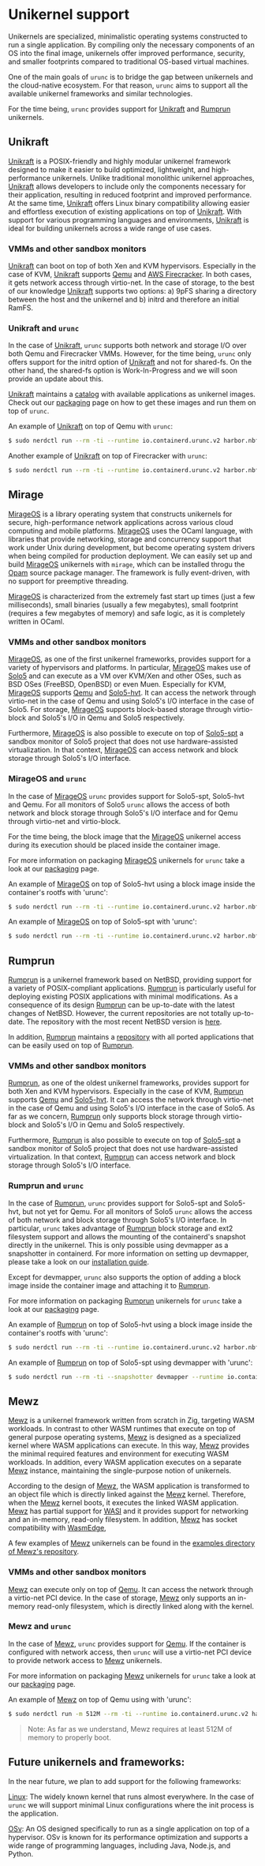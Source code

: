 # Unikernel support

Unikernels are specialized, minimalistic operating systems constructed to run a
single application. By compiling only the necessary components of an OS into
the final image, unikernels offer improved performance, security, and smaller
footprints compared to traditional OS-based virtual machines.

One of the main goals of `urunc` is to bridge the gap between unikernels and
the cloud-native ecosystem. For that reason, `urunc` aims to support all the
available unikernel frameworks and similar technologies.

For the time being, `urunc` provides support for
[Unikraft](https://unikraft.org/) and
[Rumprun](https://github.com/cloudkernels/rumprun) unikernels.

## Unikraft

[Unikraft](https://unikraft.org/) is a POSIX-friendly and highly modular
unikernel framework designed to make it easier to build optimized, lightweight,
and high-performance unikernels. Unlike traditional monolithic unikernel
approaches, [Unikraft](https://unikraft.org/) allows developers to include only
the components necessary for their application, resulting in reduced footprint
and improved performance. At the same time, [Unikraft](https://unikraft.org/)
offers Linux binary compatibility allowing easier and effortless execution
of existing applications on top of [Unikraft](https://unikraft.org/).  With
support for various programming languages and environments,
[Unikraft](https://unikraft.org/) is ideal for building unikernels across a
wide range of use cases.

### VMMs and other sandbox monitors

[Unikraft](https://unikraft.org/) can boot on top of both Xen and KVM
hypervisors. Especially in the case of KVM, [Unikraft](https://unikraft.org/)
supports [Qemu](https://www.qemu.org/) and [AWS
Firecracker](https://github.com/firecracker-microvm/firecracker). In both
cases, it gets network access through virtio-net. In the case of storage, to
the best of our knowledge [Unikraft](https://unikraft.org/) supports two
options: a) 9pFS sharing a directory between the host and the unikernel and b)
initrd and therefore an initial RamFS.

### Unikraft and `urunc`

In the case of [Unikraft](https://unikraft.org/), `urunc` supports both network
and storage I/O over both Qemu and Firecracker VMMs. However, for the time
being, `urunc` only offers support for the initrd option of
[Unikraft](https://unikraft.org/) and not for shared-fs. On the other hand, the
shared-fs option is Work-In-Progress and we will soon provide an update about
this.

[Unikraft](https://unikraft.org/) maintains a
[catalog](https://github.com/unikraft/catalog) with available applications as
unikernel images. Check out our [packaging](../package) page on how to
get these images and run them on top of `urunc`.

An example of [Unikraft](https://unikraft.org/) on top of Qemu with `urunc`:

```bash
$ sudo nerdctl run --rm -ti --runtime io.containerd.urunc.v2 harbor.nbfc.io/nubificus/urunc/nginx-qemu-unikraft-initrd:latest unikernel
```

Another example of [Unikraft](https://unikraft.org/) on top of Firecracker with `urunc`:

```bash
$ sudo nerdctl run --rm -ti --runtime io.containerd.urunc.v2 harbor.nbfc.io/nubificus/urunc/nginx-firecracker-unikraft-initrd:latest unikernel
```

## Mirage

[MirageOS](https://github.com/mirage/mirage) is a library operating system that
constructs unikernels for secure, high-performance network applications across
various cloud computing and mobile platforms.
[MirageOS](https://github.com/mirage/mirage) uses the OCaml language, with
libraries that provide networking, storage and concurrency support that work
under Unix during development, but become operating system drivers when being
compiled for production deployment. We can easily set up and build
[MirageOS](https://github.com/mirage/mirage) unikernels with `mirage`, which can
be installed throgu the [Opam](https://opam.ocaml.org/) source package manager.
The framework is fully event-driven, with no support for preemptive threading.

[MirageOS](https://github.com/mirage/mirage) is characterized from the extremely
fast start up times (just a few milliseconds), small binaries (usually a few
megabytes), small footprint (requires a few megabytes of memory) and safe logic,
as it is completely written in OCaml.

### VMMs and other sandbox monitors

[MirageOS](https://github.com/mirage/mirage), as one of the first unikernel
frameworks, provides support for a variety of hypervisors and platforms. In
particular, [MirageOS](https://github.com/mirage/mirage) makes use of
[Solo5](https://github.com/Solo5/solo5) and can execute as a VM over KVM/Xen and
other OSes, such as BSD OSes (FreeBSD, OpenBSD) or even Muen. Especially for
KVM, [MirageOS](https://github.com/mirage/mirage) supports
[Qemu](https://www.qemu.org/) and [Solo5-hvt](https://github.com/Solo5/solo5).
It can access the network through virtio-net in the case of Qemu and using
Solo5's I/O interface in the case of Solo5. For storage,
[MirageOS](https://github.com/mirage/mirage) supports block-based storage
through virtio-block and Solo5's I/O in Qemu and Solo5 respectively.

Furthermore, [MirageOS](https://github.com/mirage/mirage) is also
possible to execute on top of [Solo5-spt](https://github.com/Solo5/solo5) a
sandbox monitor of Solo5 project that does not use hardware-assisted
virtualization. In that context,
[MirageOS](https://github.com/mirage/mirage) can access network and block
storage through Solo5's I/O interface.

### MirageOS and `urunc`

In the case of [MirageOS](https://github.com/mirage/mirage) `urunc`
provides support for Solo5-spt, Solo5-hvt and Qemu. For all
monitors of Solo5 `urunc` allows the access of both network and block storage
through Solo5's I/O interface and for Qemu through virtio-net and virtio-block.

For the time being, the block image that the
[MirageOS](https://github.com/mirage/mirage) unikernel access during its
execution should be placed inside the container image.

For more information on packaging
[MirageOS](https://github.com/mirage/mirage) unikernels for `urunc` take
a look at our [packaging](../package/) page.

An example of [MirageOS](https://github.com/mirage/mirage) on top of
Solo5-hvt using a block image inside the container's rootfs with 'urunc':

```bash
$ sudo nerdctl run --rm -ti --runtime io.containerd.urunc.v2 harbor.nbfc.io/nubificus/urunc/net-mirage-hvt:latest unikernel
```

An example of [MirageOS](https://github.com/mirage/mirage) on top of
Solo5-spt with 'urunc':

```bash
$ sudo nerdctl run --rm -ti --runtime io.containerd.urunc.v2 harbor.nbfc.io/nubificus/urunc/net-mirage-spt:latest unikernel
```

## Rumprun

[Rumprun](https://github.com/cloudkernels/rumprun) is a unikernel framework
based on NetBSD, providing support for a variety of POSIX-compliant
applications. [Rumprun](https://github.com/cloudkernels/rumprun) is
particularly useful for deploying existing POSIX applications with minimal
modifications. As a consequence of its design
[Rumprun](https://github.com/cloudkernels/rumprun) can be up-to-date with the
latest changes of NetBSD. However, the current repositories are not totally
up-to-date. The repository with the most recent NetBSD version is
[here](https://github.com/cloudkernels/rumprun).

In addition, [Rumprun](https://github.com/cloudkernels/rumprun) maintains a
[repository](https://github.com/cloudkernels/rumprun-packages) with all ported
applications that can be easily used on top of
[Rumprun](https://github.com/cloudkernels/rumprun).

### VMMs and other sandbox monitors

[Rumprun](https://github.com/cloudkernels/rumprun), as one of the oldest
unikernel frameworks, provides support for both Xen and KVM hypervisors.
Especially in the case of KVM,
[Rumprun](https://github.com/cloudkernels/rumprun) supports
[Qemu](https://www.qemu.org/) and [Solo5-hvt](https://github.com/Solo5/solo5).
It can access the network through virtio-net in the case of Qemu and using
Solo5's I/O interface in the case of Solo5. As far as we concern,
[Rumprun](https://github.com/cloudkernels/rumprun) only supports block
storage through virtio-block and Solo5's I/O in Qemu and Solo5
respectively.

Furthermore, [Rumprun](https://github.com/cloudkernels/rumprun) is also
possible to execute on top of [Solo5-spt](https://github.com/Solo5/solo5) a
sandbox monitor of Solo5 project that does not use hardware-assisted
virtualization. In that context,
[Rumprun](https://github.com/cloudkernels/rumprun) can access network and block
storage through Solo5's I/O interface.

### Rumprun and `urunc`

In the case of [Rumprun](https://github.com/cloudkernels/rumprun), `urunc`
provides support for Solo5-spt and Solo5-hvt, but not yet for Qemu. For all
monitors of Solo5 `urunc` allows the access of both network and block storage
through Solo5's I/O interface. In particular, `urunc` takes advantage of
[Rumprun](https://github.com/cloudkernels/rumprun) block storage and ext2
filesystem support and allows the mounting of the containerd's snapshot
directly in the unikernel. This is only possible using devmapper as a
snapshotter in containerd. For more information on setting up devmapper, please
take a look on our [installation guide](../installation#setup-thinpool-devmapper).

Except for devmapper, `urunc` also supports the option of adding a block image
inside the container image and attaching it to
[Rumprun](https://github.com/cloudkernels/rumprun).

For more information on packaging
[Rumprun](https://github.com/cloudkernels/rumprun) unikernels for `urunc` take
a look at our [packaging](../package/) page.

An example of [Rumprun](https://github.com/cloudkernels/rumprun) on top of
Solo5-hvt using a block image inside the container's rootfs with 'urunc':

```bash
$ sudo nerdctl run --rm -ti --runtime io.containerd.urunc.v2 harbor.nbfc.io/nubificus/urunc/redis-hvt-rumprun-block:latest unikernel
```

An example of [Rumprun](https://github.com/cloudkernels/rumprun) on top of
Solo5-spt using devmapper with 'urunc':

```bash
$ sudo nerdctl run --rm -ti --snapshotter devmapper --runtime io.containerd.urunc.v2 harbor.nbfc.io/nubificus/urunc/redis-spt-rumprun:latest unikernel
```

## Mewz

[Mewz](https://github.com/Mewz-project/Mewz) is a unikernel framework written
from scratch in Zig, targeting WASM workloads. In contrast to other WASM
runtimes that execute on top of general purpose operating systems,
[Mewz](https://github.com/Mewz-project/Mewz) is designed as a specialized
kernel where WASM applications can execute. In this way,
[Mewz](https://github.com/Mewz-project/Mewz) provides the minimal required
features and environment for executing WASM workloads. In addition, every WASM
application executes on a separate [Mewz](https://github.com/Mewz-project/Mewz)
instance, maintaining the single-purpose notion of unikernels.

According to the design of [Mewz](https://github.com/Mewz-project/Mewz), the
WASM application is transformed to an object file which is directly linked
against the [Mewz](https://github.com/Mewz-project/Mewz) kernel. Therefore,
when the [Mewz](https://github.com/Mewz-project/Mewz) kernel boots, it executes
the linked WASM application. [Mewz](https://github.com/Mewz-project/Mewz) has
partial support for [WASI](https://github.com/WebAssembly/WASI) and it provides
support for networking and an in-memory, read-only filesystem. In addition,
[Mewz](https://github.com/Mewz-project/Mewz) has socket compatibility with
[WasmEdge](https://github.com/WasmEdge/WasmEdge),

A few examples of [Mewz](https://github.com/Mewz-project/Mewz) unikernels can
be found in the [examples directory of Mewz's
repository](https://github.com/mewz-project/mewz/tree/main/examples).

### VMMs and other sandbox monitors

[Mewz](https://github.com/Mewz-project/Mewz) can execute only on top of
[Qemu](https://www.qemu.org/).  It can access the network through a virtio-net
PCI device. In the case of storage,
[Mewz](https://github.com/Mewz-project/Mewz) only supports an in-memory
read-only filesystem, which is directly linked along with the kernel.

### Mewz and `urunc`

In the case of [Mewz](https://github.com/Mewz-project/Mewz), `urunc` provides
support for [Qemu](https://www.qemu.org/). If the container is configured with
network access, then `urunc` will use a virtio-net PCI device to provide
network access to [Mewz](https://github.com/Mewz-project/Mewz) unikernels.

For more information on packaging
[Mewz](https://github.com/Mewz-project/Mewz) unikernels for `urunc` take
a look at our [packaging](../package/) page.

An example of [Mewz](https://github.com/Mewz-project/Mewz) on top of
Qemu using with 'urunc':

```bash
$ sudo nerdctl run -m 512M --rm -ti --runtime io.containerd.urunc.v2 harbor.nbfc.io/nubificus/urunc/hello-server-qemu-mewz:latest
```

> Note: As far as we understand, Mewz requires at least 512M of memory to properly boot.

## Future unikernels and frameworks:

In the near future, we plan to add support for the following frameworks:

[Linux](https://github.com/mewz-project/mewz): The widely known kernel that runs
almost everywhere. In the case of `urunc` we will support minimal Linux
configurations where the init process is the application.

[OSv](https://github.com/cloudius-systems/osv): An OS designed specifically to
run as a single application on top of a hypervisor. OSv is known for its
performance optimization and supports a wide range of programming languages,
including Java, Node.js, and Python.
